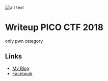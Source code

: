 ![alt text](https://www.cmu.edu/roboticsacademy/images/news-images/2018/picoCTF_2018.jpg)

# Writeup PICO CTF 2018

only pwn category

## Links

* [My Blog](http://blog.tripoloski.ccug.gunadarma.ac.id/)
* [Facebook](https://www.facebook.com/arsalan.diponegoro.7)
